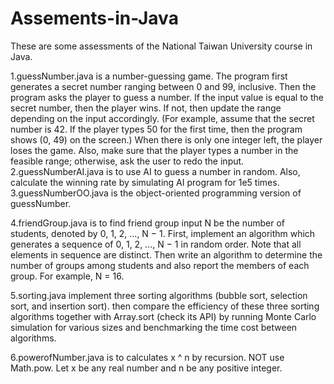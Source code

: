 # Assements-in-Java
These are some assessments of the National Taiwan University course in Java.  

1.guessNumber.java is a number-guessing game. The program first generates a secret number ranging between 0 and 99, inclusive. Then the program asks the player to guess a number. If the input value is equal to the secret number, then the player wins. If not, then update the range depending on the input accordingly. (For example, assume that the secret number is 42. If the player types 50 for the first time, then the program shows (0, 49) on the screen.) When there is only one integer left, the player loses the game. Also, make sure that the player types a number in the feasible range; otherwise, ask the user to redo the input.  
2.guessNumberAI.java is to use AI to guess a number in random. Also, calculate the winning rate by simulating AI program for 1e5 times.  
3.guessNumberOO.java is the object-oriented programming version of guessNumber.  

4.friendGroup.java is to find friend group
input N be the number of students, denoted by 0, 1, 2, ..., N − 1. First, implement an algorithm which generates a sequence of 0, 1, 2, ..., N − 1 in random order. Note that all elements in sequence are distinct. Then write an algorithm to determine the number of groups among students and also report the members of each group. For example, N = 16.  

5.sorting.java implement three sorting algorithms (bubble sort, selection sort, and insertion sort). then compare the efficiency of these three sorting algorithms together with Array.sort (check its API) by running Monte Carlo simulation for various sizes and benchmarking the time cost between algorithms.  

6.powerofNumber.java is to calculates x ^ n by recursion. NOT use Math.pow. Let x be any real number and n be any positive integer.  


